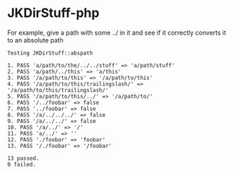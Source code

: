 # JKDirStuff-php

For example, give a path with some ../ in it and see if it correctly converts it to an absolute path
```
Testing JKDirStuff::abspath

1. PASS 'a/path/to/the/../../stuff' => 'a/path/stuff'
2. PASS 'a/path/../this' => 'a/this'
3. PASS '/a/path/to/this' => '/a/path/to/this'
4. PASS '/a/path/to/this/trailingslash/' => '/a/path/to/this/trailingslash/'
5. PASS '/a/path/to/this/../' => '/a/path/to/'
6. PASS '/../foobar' => false
7. PASS '../foobar' => false
8. PASS '/a/../../../' => false
9. PASS '/a/../../' => false
10. PASS '/a/../' => '/'
11. PASS 'a/../' => ''
12. PASS './foobar' => 'foobar'
13. PASS '/./foobar' => '/foobar'

13 passed.
0 failed.
```
